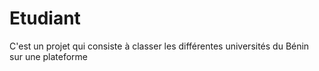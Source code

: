 # Etudiant
C'est un projet qui consiste à classer les différentes universités du Bénin sur une plateforme
